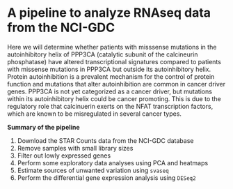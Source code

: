 # A pipeline to analyze RNAseq data from the NCI-GDC

Here we will determine whether patients with misssense mutations in the autoinhibitory helix of PPP3CA (catalytic subunit of the calcineurin phosphatase) have altered transcriptional signatures compared to patients with missense mutations in PPP3CA but outside its autoinhibitory helix. Protein autoinhibition is a prevalent mechanism for the control of protein function and mutations that alter autoinhibition are common in cancer driver genes. PPP3CA is not yet categorized as a cancer driver, but mutations within its autoinhibitory helix could be cancer promoting. This is due to the regulatory role that calcinuerin exerts on the NFAT transcription factors, which are known to be misregulated in several cancer types.

**Summary of the pipeline**

1. Download the STAR Counts data from the NCI-GDC database
2. Remove samples with small library sizes
3. Filter out lowly expressed genes
4. Perform some exploratory data analyses using PCA and heatmaps
5. Estimate sources of unwanted variation using `svaseq`
6. Perform the differential gene expression analysis using `DESeq2`